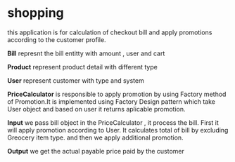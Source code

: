 # shopping

this application is for calculation of checkout bill and apply promotions according to the customer profile.

**Bill** represnt the bill entitty with amount , user and cart

**Product** represent product detail with different type

**User** represent customer with type and system

**PriceCalculator** is responsible to apply promotion by using Factory method of Promotion.It is implemented using Factory Design pattern which take User object and based on user it returns aplicable promotion.



**Input** we pass bill object in the PriceCalculator , it process the bill. First it will apply promotion according to User.
It calculates total of bill by excluding Greocery item type.  and then we apply additional promotion.

**Output** we get the actual payable price paid by the customer
